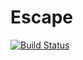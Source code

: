 Escape
======
[![Build Status](https://travis-ci.org/hacking-thursday/escape.svg)](https://travis-ci.org/hacking-thursday/escape)
